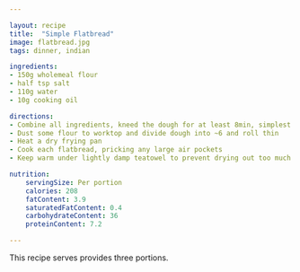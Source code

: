 ```yaml
---

layout: recipe
title:  "Simple Flatbread"
image: flatbread.jpg
tags: dinner, indian

ingredients:
- 150g wholemeal flour
- half tsp salt
- 110g water
- 10g cooking oil

directions:
- Combine all ingredients, kneed the dough for at least 8min, simplest way to achieve this is to use dough program of the bread machine
- Dust some flour to worktop and divide dough into ~6 and roll thin
- Heat a dry frying pan
- Cook each flatbread, pricking any large air pockets
- Keep warm under lightly damp teatowel to prevent drying out too much

nutrition:
    servingSize: Per portion
    calories: 208
    fatContent: 3.9
    saturatedFatContent: 0.4
    carbohydrateContent: 36
    proteinContent: 7.2

---
```


This recipe serves provides three portions.
